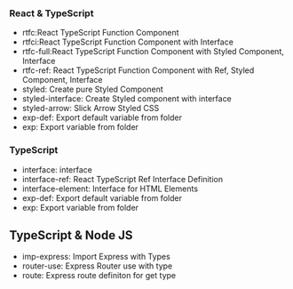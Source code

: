 ### React & TypeScript
- rtfc:React TypeScript Function Component
- rtfci:React TypeScript Function Component with Interface
- rtfc-full:React TypeScript Function Component with Styled Component, Interface
- rtfc-ref: React TypeScript Function Component with Ref, Styled Component, Interface
- styled: Create pure Styled Component
- styled-interface: Create Styled component with interface
- styled-arrow: Slick Arrow Styled CSS
- exp-def: Export default variable from folder
- exp: Export variable from folder

### TypeScript
- interface: interface
- interface-ref: React TypeScript Ref Interface Definition
- interface-element: Interface for HTML Elements
- exp-def: Export default variable from folder
- exp: Export variable from folder

## TypeScript & Node JS
- imp-express: Import Express with Types
- router-use: Express Router use with type
- route: Express route definiton for get type
